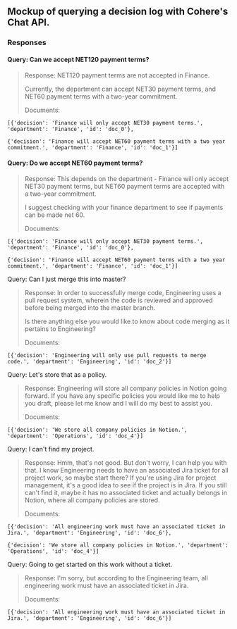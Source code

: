 ## Mockup of querying a decision log with Cohere's Chat API.


### Responses

#### Query: Can we accept NET120 payment terms?
> Response: NET120 payment terms are not accepted in Finance. 
>
>Currently, the department can accept NET30 payment terms, and NET60 payment terms with a two-year commitment.
>
>Documents: 

    [{'decision': 'Finance will only accept NET30 payment terms.', 'department': 'Finance', 'id': 'doc_0'}, 
    
    {'decision': 'Finance will accept NET60 payment terms with a two year commitment.', 'department': 'Finance', 'id': 'doc_1'}]



#### Query: Do we accept NET60 payment terms?
>Response: This depends on the department - Finance will only accept NET30 payment terms, but NET60 payment terms are accepted with a two-year commitment. 
>
>I suggest checking with your finance department to see if payments can be made net 60.
>
>Documents: 

    [{'decision': 'Finance will only accept NET30 payment terms.', 'department': 'Finance', 'id': 'doc_0'},
    
    {'decision': 'Finance will accept NET60 payment terms with a two year commitment.', 'department': 'Finance', 'id': 'doc_1'}]
    


Query: Can I just merge this into master?
>Response: In order to successfully merge code, Engineering uses a pull request system, wherein the code is reviewed and approved before being merged into the master branch. 
>
>Is there anything else you would like to know about code merging as it pertains to Engineering?
>
>Documents: 

    [{'decision': 'Engineering will only use pull requests to merge code.', 'department': 'Engineering', 'id': 'doc_2'}]


Query: Let's store that as a policy.
>Response: Engineering will store all company policies in Notion going forward. If you have any specific policies you would like me to help you draft, please let me know and I will do my best to assist you.
>
>Documents: 

    [{'decision': 'We store all company policies in Notion.', 'department': 'Operations', 'id': 'doc_4'}]


Query: I can't find my project.
>Response: Hmm, that's not good. But don't worry, I can help you with that. I know Engineering needs to have an associated Jira ticket for all project work, so maybe start there? If you're using Jira for project management, it's a good idea to see if the project is in Jira. If you still can't find it, maybe it has no associated ticket and actually belongs in Notion, where all company policies are stored.
>
>Documents: 

    [{'decision': 'All engineering work must have an associated ticket in Jira.', 'department': 'Engineering', 'id': 'doc_6'}, 

    {'decision': 'We store all company policies in Notion.', 'department': 'Operations', 'id': 'doc_4'}]


Query: Going to get started on this work without a ticket.
>Response: I'm sorry, but according to the Engineering team, all engineering work must have an associated ticket in Jira.
>
>Documents: 

    [{'decision': 'All engineering work must have an associated ticket in Jira.', 'department': 'Engineering', 'id': 'doc_6'}]

